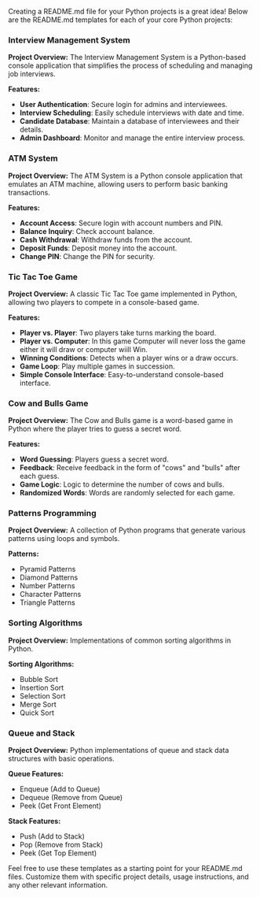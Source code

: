 Creating a README.md file for your Python projects is a great idea! Below are the README.md templates for each of your core Python projects:

### Interview Management System

**Project Overview:** The Interview Management System is a Python-based console application that simplifies the process of scheduling and managing job interviews.

**Features:**
- **User Authentication**: Secure login for admins and interviewees.
- **Interview Scheduling**: Easily schedule interviews with date and time.
- **Candidate Database**: Maintain a database of interviewees and their details.
- **Admin Dashboard**: Monitor and manage the entire interview process.

### ATM System

**Project Overview:** The ATM System is a Python console application that emulates an ATM machine, allowing users to perform basic banking transactions.

**Features:**
- **Account Access**: Secure login with account numbers and PIN.
- **Balance Inquiry**: Check account balance.
- **Cash Withdrawal**: Withdraw funds from the account.
- **Deposit Funds**: Deposit money into the account.
- **Change PIN**: Change the PIN for security.

### Tic Tac Toe Game

**Project Overview:** A classic Tic Tac Toe game implemented in Python, allowing two players to compete in a console-based game.

**Features:**
- **Player vs. Player**: Two players take turns marking the board.
- **Player vs. Computer**: In this game Computer will never loss the game either it will draw or computer wiill Win.
- **Winning Conditions**: Detects when a player wins or a draw occurs.
- **Game Loop**: Play multiple games in succession.
- **Simple Console Interface**: Easy-to-understand console-based interface.

### Cow and Bulls Game

**Project Overview:** The Cow and Bulls game is a word-based game in Python where the player tries to guess a secret word.

**Features:**
- **Word Guessing**: Players guess a secret word.
- **Feedback**: Receive feedback in the form of "cows" and "bulls" after each guess.
- **Game Logic**: Logic to determine the number of cows and bulls.
- **Randomized Words**: Words are randomly selected for each game.

### Patterns Programming

**Project Overview:** A collection of Python programs that generate various patterns using loops and symbols.

**Patterns:**
- Pyramid Patterns
- Diamond Patterns
- Number Patterns
- Character Patterns
- Triangle Patterns

### Sorting Algorithms

**Project Overview:** Implementations of common sorting algorithms in Python.

**Sorting Algorithms:**
- Bubble Sort
- Insertion Sort
- Selection Sort
- Merge Sort
- Quick Sort

### Queue and Stack

**Project Overview:** Python implementations of queue and stack data structures with basic operations.

**Queue Features:**
- Enqueue (Add to Queue)
- Dequeue (Remove from Queue)
- Peek (Get Front Element)

**Stack Features:**
- Push (Add to Stack)
- Pop (Remove from Stack)
- Peek (Get Top Element)

Feel free to use these templates as a starting point for your README.md files. Customize them with specific project details, usage instructions, and any other relevant information.
